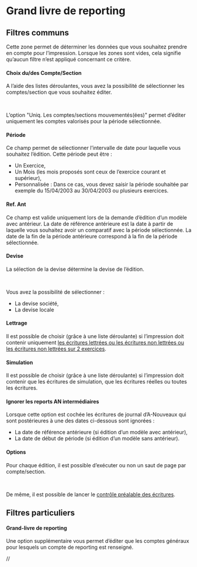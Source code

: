 # Grand livre de reporting


## Filtres communs


Cette zone permet de déterminer les données que vous souhaitez prendre 
 en compte pour l’impression. Lorsque les zones sont vides, cela signifie 
 qu’aucun filtre n’est appliqué concernant ce critère.


#### Choix du/des Compte/Section


A l’aide des listes déroulantes, vous avez la possibilité de sélectionner 
 les comptes/section que vous souhaitez éditer.


 


L’option "Uniq. Les comptes/sections mouvementés(ées)" permet 
 d’éditer uniquement les comptes valorisés pour la période sélectionnée.


#### Période


Ce champ permet de sélectionner l’intervalle de date pour laquelle vous 
 souhaitez l’édition. Cette période peut être :


* Un Exercice,
* Un Mois 
 (les mois proposés sont ceux de l’exercice courant et supérieur),
* Personnalisée 
 : Dans ce cas, vous devez saisir la période souhaitée par exemple 
 du 15/04/2003 au 30/04/2003 ou plusieurs exercices.


#### Ref. Ant


Ce champ est valide uniquement lors de la demande d’édition d’un modèle 
 avec antérieur. La date de référence antérieure est la date à partir de 
 laquelle vous souhaitez avoir un comparatif avec la période sélectionnée. 
 La date de la fin de la période antérieure correspond à la fin de la période 
 sélectionnée.


#### Devise


La sélection de la devise détermine la devise de l’édition.


 


Vous avez la possibilité de sélectionner :


* La devise société,
* La devise locale


#### Lettrage


Il est possible de choisir (grâce à une liste déroulante) si l’impression 
 doit contenir uniquement [les écritures lettrées ou les écritures 
 non lettrées ou les écritures non lettrées sur 2 exercices](../../../Lettrage/7/FiltrageEcrituresLettrage.md).


#### Simulation


Il est possible de choisir (grâce à une liste déroulante) si l’impression 
 doit contenir que les écritures de simulation, que les écritures réelles 
 ou toutes les écritures.


#### Ignorer les reports AN intermédiaires


Lorsque cette option est cochée les écritures de journal d’A-Nouveaux 
 qui sont postérieures à une des dates ci-dessous sont ignorées :


* La date de référence 
 antérieure (si édition d’un modèle avec antérieur),
* La date de début 
 de période (si édition d’un modèle sans antérieur).


#### Options


Pour chaque édition, il est possible d’exécuter ou non un saut de page 
 par compte/section.


 


De même, il est possible de lancer le [contrôle 
 préalable des écritures](../Ecritures/ControlePrealableEcrituresAvantImpression.md).


## Filtres particuliers


#### Grand-livre de reporting


Une option supplémentaire vous permet d’éditer que les comptes généraux 
 pour lesquels un compte de reporting est renseigné.


//<![CDATA[
 if( typeof( FilePopupInit ) != 'function' ) FilePopupInit = new Function();
 FilePopupInit('a1');
//]]>
